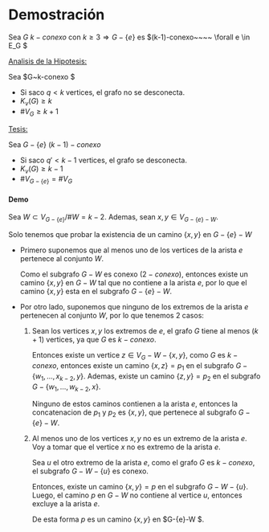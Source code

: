 # Demostración

Sea $G~k-conexo$ con $k\ge 3 \Rightarrow G-\{e\}$ es $(k-1)-conexo~~~~ \forall e \in E_G $

<u>Analisis de la Hipotesis:</u>

Sea $G~k-conexo $ 

- Si saco $q \lt k$ vertices, el grafo no se desconecta.
- $K_v(G)\ge k$
- $\#V_G \ge k+1$

<u>Tesis:</u>

Sea $G-\{e\} ~(k-1)-conexo$ 

- Si saco $q' < k-1$ vertices, el grafo se desconecta.
- $K_v(G) \ge k-1$
- $\#V_{G-\{e\}} = \#V_G$

#### Demo

Sea $W \subset V_{G-\{e\}}/ \#W = k-2$. Ademas, sean $x,y \in V_{G-\{e\}-W}$. 

Solo tenemos que probar la existencia de un camino $\{x,y\}$ en $G-\{e\}-W$

- Primero suponemos que al menos uno de los vertices de la arista $e$ pertenece al conjunto $W$. 

  Como el subgrafo $G-W$ es conexo  ($2-conexo$), entonces existe un camino $\{x,y\}$ en $G-W$ tal que no contiene a la arista $e$, por lo que el camino $\{x,y\}$ esta en el subgrafo $G-\{e\}-W$.

- Por otro lado, suponemos que ninguno de los extremos de la arista $e$ pertenecen al conjunto $W$, por lo que tenemos 2 casos:

  1. Sean los vertices $x,y$ los extremos de $e$, el grafo $G$ tiene al menos $(k+1)$ vertices, ya que $G$ es $k-conexo$.

     Entonces existe un vertice $z \in V_{G}-W-\{x,y\}$, como $G$ es $k-conexo$, entonces existe un camino $\{x,z\} = p_1$ en el subgrafo $G-\{w_1,\dots,x_{k-2},y\}$. Ademas,  existe un camino $\{z,y\}=p_2$ en el subgrafo $G-\{w_1,\dots,w_{k-2},x\}$.

     Ninguno de estos caminos contienen a la arista $e$, entonces la concatenacion de $p_1$ y $p_2$ es $\{x,y\}$, que pertenece al subgrafo $G-\{e\}-W$.

  2. Al menos uno de los vertices $x,y$ no es un extremo de  la arista $e$. Voy a tomar que el vertice $x$ no es extremo de la arista $e$.

     Sea $u$ el otro extremo de la arista $e$, como el grafo $G$ es $k-conexo$, el subgrafo $G-W-\{u\}$ es conexo.

     Entonces, existe un camino $\{x,y\}=p$ en el subgrafo $G-W-\{u\}$. Luego, el camino $p$ en $G-W$ no contiene al vertice $u$, entonces excluye a la arista $e$.

     De esta forma $p$ es un camino $\{x,y\}$ en $G-\{e\}-W $.

